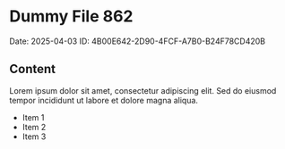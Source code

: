 # Dummy File 862

Date: 2025-04-03
ID: 4B00E642-2D90-4FCF-A7B0-B24F78CD420B

## Content

Lorem ipsum dolor sit amet, consectetur adipiscing elit.
Sed do eiusmod tempor incididunt ut labore et dolore magna aliqua.

* Item 1
* Item 2
* Item 3

